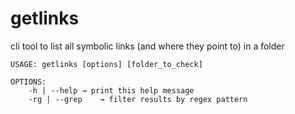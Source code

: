 # getlinks

cli tool to list all symbolic links (and where they point to) in a folder

	USAGE: getlinks [options] [folder_to_check]

	OPTIONS:
		-h | --help	→ print this help message
		-rg | --grep	→ filter results by regex pattern
